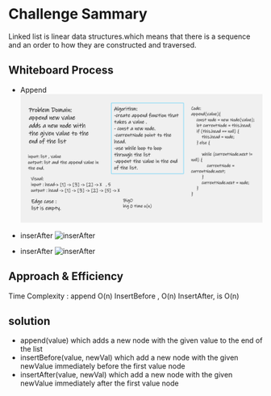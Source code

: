 # Challenge Sammary
Linked list is linear data structures.which means that there is a sequence and an order to how they are 
constructed and traversed.
 
## Whiteboard Process
- Append 
![append](append.PNG)

- inserAfter 
![inserAfter](inserafter.PNG)

- inserAfter 
![inserAfter](inserafter.PNG)

## Approach & Efficiency
Time Complexity : append O(n) InsertBefore , O(n) InsertAfter, is O(n)

## solution
- append(value) which adds a new node with the given value to the end of the list
- insertBefore(value, newVal) which add a new node with the given newValue immediately before the first value node
- insertAfter(value, newVal) which add a new node with the given newValue immediately after the first value node
